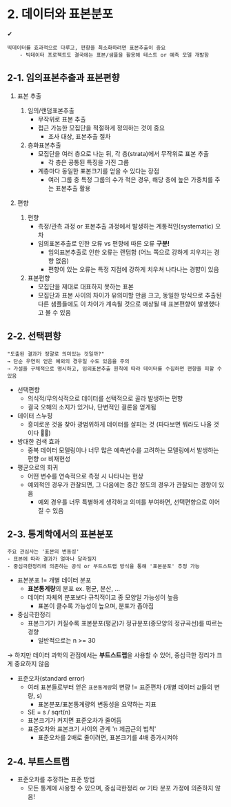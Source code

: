 # 2. 데이터와 표본분포
✔	
```
빅데이터를 효과적으로 다루고, 편향을 최소화하려면 표본추출이 중요
	- 빅데이터 프로젝트도 결국에는 표본/샘플을 활용해 테스트 or 예측 모델 개발함
```

## 2-1. 임의표본추출과 표본편향
1. 표본 추출
	1. 임의/랜덤표본추출
		- 무작위로 표본 추출
		- 접근 가능한 모집단을 적절하게 정의하는 것이 중요
			- 조사 대상, 표본추출 절차
	2. 층화표본추출
		- 모집단을 여러 층으로 나눈 뒤, 각 층(strata)에서 무작위로 표본 추출
			- 각 층은 공통된 특징을 가진 그룹
		- 계층마다 동일한 표본크기를 얻을 수 있다는 장점
			- 여러 그룹 중 특정 그룹의 수가 적은 경우, 해당 층에 높은 가중치를 주는 표본추출 활용

2. 편향
	1. 편향
		- 측정/관측 과정 or 표본추출 과정에서 발생하는 계통적인(systematic) 오차
		- 임의표본추출로 인한 오류 vs 편향에 따른 오류 **구분!**
			- 임의표본추출로 인한 오류는 랜덤함 (어느 쪽으로 강하게 치우치는 경향 없음)
			- 편향이 있는 오류는 특정 지점에 강하게 치우쳐 나타나는 경햠이 있음 
	2. 표본편향
		- 모집단을 제대로 대표하지 못하는 표본
		- 모집단과 표본 사이의 차이가 유의미할 만큼 크고, 동일한 방식으로 추출된 다른 샘플들에도 이 차이가 계속될 것으로 예상될 때 표본편향이 발생했다고 볼 수 있음


## 2-2. 선택편향
```
"도출된 결과가 정말로 의미있는 것일까?"
→ 단순 우연히 얻은 예외의 경우일 수도 있음을 주의
→ 가설을 구체적으로 명시하고, 임의표본추출 원칙에 따라 데이터를 수집하면 편향을 피할 수 있음
```
- 선택편향
	- 의식적/무의식적으로 데이터를 선택적으로 골라 발생하는 편향
	- 결국 오해의 소지가 있거나, 단변적인 결론을 얻게됨
- 데이터 스누핑
	- 흥미로운 것을 찾아 광범위하게 데이터를 살피는 것 (파다보면 뭐라도 나올 것이다 🤷‍♀️)
- 방대한 검색 효과
	- 중복 데이터 모델링이나 너무 많은 예측변수를 고려하는 모델링에서 발생하는 편향 or 비재현성
- 평균으로의 회귀
	- 어떤 변수를 연속적으로 측정 시 나타나는 현상
	- 예외적인 경우가 관찰되면, 그 다음에는 중간 정도의 경우가 관찰되는 경향이 있음
		- 예외 경우를 너무 특별하게 생각하고 의미를 부여하면, 선택편향으로 이어질 수 있음

## 2-3. 통계학에서의 표본분포
``` 
주요 관심사는 '표본의 변동성' 
- 표본에 따라 결과가 얼마나 달라질지
- 중심극한정리에 의존하는 공식 or 부트스트랩 방식을 통해 '표본분포' 추정 가능
```
- 표본분포   != 개별 데이터 분포
	- **표본통계량**의 분포 ex. 평균, 분산, ...
	- 데이터 자체의 분포보다 규칙적이고 종 모양일 가능성이 높음 
		- 표본이 클수록 가능성이 높으며, 분포가 좁아짐
- 중심극한정리
	- 표본크기가 커질수록 표본분포(평균)가 정규분포(종모양의 정규곡선)를 따르는 경향
		- 일반적으로는 n >= 30

→ 하지만 데이터 과학의 관점에서는 **부트스트랩**을 사용할 수 있어, 중심극한 정리가 크게 중요하지 않음

- 표준오차(standard error)
	- 여러 표본들로부터 얻은 `표본통계량`의 변량  != 표준편차 (개별 데이터 `값`들의 변량, s)
		- 표본분포/표본통계량의 변동성을 요약하는 지표
	- SE = s / sqrt(n)
	- 표본크기가 커지면 표준오차가 줄어듬
	- 표준오차와 표본크기 사이의 관계 'n 제곱근의 법칙'
		- 표준오차를 2배로 줄이려면, 표본크기를 4배 증가시켜야

## 2-4. 부트스트랩
- 표준오차를 추정하는 표준 방법
	- 모든 통계에 사용할 수 있으며, 중심극한정리 or 기타 분포 가정에 의존하지 않음!







